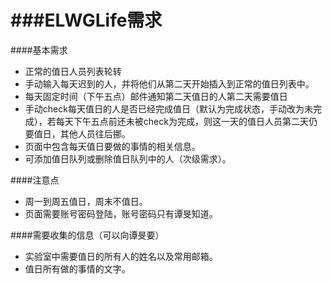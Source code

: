 ###ELWGLife需求
========
####基本需求
* 正常的值日人员列表轮转
* 手动输入每天迟到的人，并将他们从第二天开始插入到正常的值日列表中。
* 每天固定时间（下午五点）邮件通知第二天值日的人第二天需要值日
* 手动check每天值日的人是否已经完成值日（默认为完成状态，手动改为未完成），若每天下午五点前还未被check为完成，则这一天的值日人员第二天仍要值日，其他人员往后挪。
* 页面中包含每天值日要做的事情的相关信息。
* 可添加值日队列或删除值日队列中的人（次级需求）。

####注意点
* 周一到周五值日，周末不值日。
* 页面需要账号密码登陆，账号密码只有谭旻知道。

####需要收集的信息（可以向谭旻要）
* 实验室中需要值日的所有人的姓名以及常用邮箱。
* 值日所有做的事情的文字。
